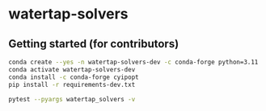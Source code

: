 # watertap-solvers

## Getting started (for contributors)

```sh
conda create --yes -n watertap-solvers-dev -c conda-forge python=3.11
conda activate watertap-solvers-dev
conda install -c conda-forge cyipopt
pip install -r requirements-dev.txt

pytest --pyargs watertap_solvers -v
```
